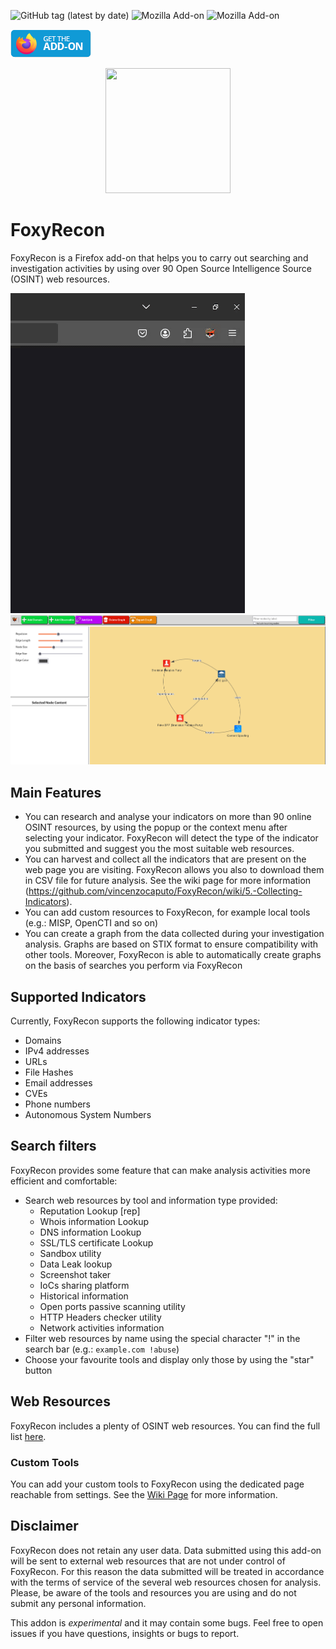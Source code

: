 ![GitHub tag (latest by date)](https://img.shields.io/github/v/tag/vincenzocaputo/FoxyRecon?style=plastic)
![Mozilla Add-on](https://img.shields.io/amo/v/foxyrecon?style=plastic)
![Mozilla Add-on](https://img.shields.io/amo/users/foxyrecon?style=plastic)
<p align="left">
  <a href="https://addons.mozilla.org/en-US/firefox/addon/foxyrecon/">
  <img src="._media/get-the-addon-129x45px.8041c789.png"/>
  </a>
</p>

<p align="center">
  <img src="._media/foxyrecon.png" width="200" height="200" />
</p>

# FoxyRecon
FoxyRecon is a Firefox add-on that helps you to carry out searching and investigation activities by using over 90 Open Source Intelligence Source (OSINT) web resources.

![Popup](._media/popup.gif) ![Graph](._media/graph_example.png)

## Main Features

- You can research and analyse your indicators on more than 90 online OSINT resources, by using the popup or the context menu after selecting your indicator. FoxyRecon will detect the type of the indicator you submitted and suggest you the most suitable web resources.
- You can harvest and collect all the indicators that are present on the web page you are visiting. FoxyRecon allows you also to download them in CSV file for future analysis. See the wiki page for more information (https://github.com/vincenzocaputo/FoxyRecon/wiki/5.-Collecting-Indicators).
- You can add custom resources to FoxyRecon, for example local tools (e.g.: MISP, OpenCTI and so on)
- You can create a graph from the data collected during your investigation analysis. Graphs are based on STIX format to ensure compatibility with other tools. Moreover, FoxyRecon is able to automatically create graphs on the basis of searches you perform via FoxyRecon

## Supported Indicators
Currently, FoxyRecon supports the following indicator types:
- Domains
- IPv4 addresses
- URLs
- File Hashes
- Email addresses
- CVEs
- Phone numbers
- Autonomous System Numbers

## Search filters
FoxyRecon provides some feature that can make analysis activities more efficient and comfortable:
- Search web resources by tool and information type provided:
    - Reputation Lookup [rep]
    - Whois information Lookup
    - DNS information Lookup
    - SSL/TLS certificate Lookup
    - Sandbox utility
    - Data Leak lookup
    - Screenshot taker
    - IoCs sharing platform
    - Historical information
    - Open ports passive scanning utility
    - HTTP Headers checker utility
    - Network activities information
- Filter web resources by name using the special character "!" in the search bar (e.g.: `example.com !abuse`)
- Choose your favourite tools and display only those by using the "star" button

## Web Resources
FoxyRecon includes a plenty of OSINT web resources. You can find the full list [here](https://github.com/vincenzocaputo/FoxyRecon/wiki/3.-Web-Resources).

### Custom Tools
You can add your custom tools to FoxyRecon using the dedicated page reachable from settings. See the [Wiki Page](https://github.com/vincenzocaputo/FoxyRecon/wiki/7.-Add-custom-web-tools) for more information.


## Disclaimer
FoxyRecon does not retain any user data. Data submitted using this add-on will be sent to external web resources that are not under control of FoxyRecon. For this reason the data submitted will be treated in accordance with the terms of service of the several web resources chosen for analysis. Please, be aware of the tools and resources you are using and do not submit any personal information.


This addon is *experimental* and it may contain some bugs. Feel free to open issues if you have questions, insights or bugs to report.
